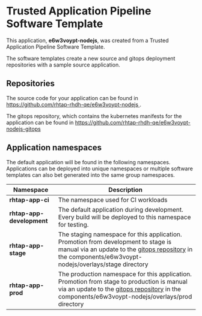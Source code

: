 # Trusted Application Pipeline Software Template

This application, **e6w3voypt-nodejs**, was created from a Trusted Application Pipeline Software Template.

The software templates create a new source and gitops deployment repositories with a sample source application. 

## Repositories

The source code for your application can be found in [https://github.com/rhtap-rhdh-qe/e6w3voypt-nodejs ](https://github.com/rhtap-rhdh-qe/e6w3voypt-nodejs ).
 
The gitops repository, which contains the kubernetes manifests for the application can be found in 
[https://github.com/rhtap-rhdh-qe/e6w3voypt-nodejs-gitops ](https://github.com/rhtap-rhdh-qe/e6w3voypt-nodejs-gitops ) 

## Application namespaces 

The default application will be found in the following namespaces. Applications can be deployed into unique namespaces or multiple software templates can also bet generated into the same group namespaces.  

|  Namespace   |  Description   |  
| -------- | -------- |
| **rhtap-app-ci** | The namespace used for CI workloads |
| **rhtap-app-development** | The default application during development. Every build will be deployed to this namespace for testing. |
| **rhtap-app-stage** | The staging namespace for this application. Promotion from development to stage is manual via an update to the [gitops repository](https://github.com/rhtap-rhdh-qe/e6w3voypt-nodejs-gitops ) in the components/e6w3voypt-nodejs/overlays/stage directory |
| **rhtap-app-prod** | The production namespace for this application. Promotion from stage to production is manual via an update to the [gitops repository](https://github.com/rhtap-rhdh-qe/e6w3voypt-nodejs-gitops ) in the components/e6w3voypt-nodejs/overlays/prod directory |